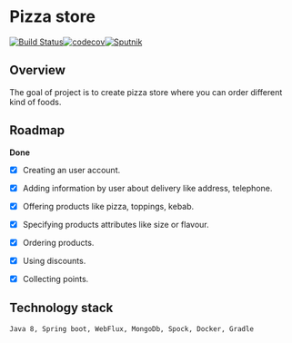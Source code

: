 # Pizza store
[![Build Status](https://travis-ci.org/kubiakba/pizza-store.svg?branch=master)](https://travis-ci.org/kubiakba/pizza-store)[![codecov](https://codecov.io/gh/kubiakba/pizza-store/branch/master/graph/badge.svg)](https://codecov.io/gh/kubiakba/pizza-store)[![Sputnik](https://sputnik.ci/conf/badge)](https://sputnik.ci/app#/builds/kubiakba/pizza-store)
## Overview
The goal of project is to create pizza store where you can order
 different kind of foods.

## Roadmap

  <b>Done</b>
- [x] Creating an user account.
- [x] Adding information by user about delivery like address, telephone.
- [x] Offering products like pizza, toppings, kebab.
- [x] Specifying products attributes like size or flavour.
- [x] Ordering products.
- [x] Using discounts.
- [x] Collecting points.


## Technology stack

    Java 8, Spring boot, WebFlux, MongoDb, Spock, Docker, Gradle
